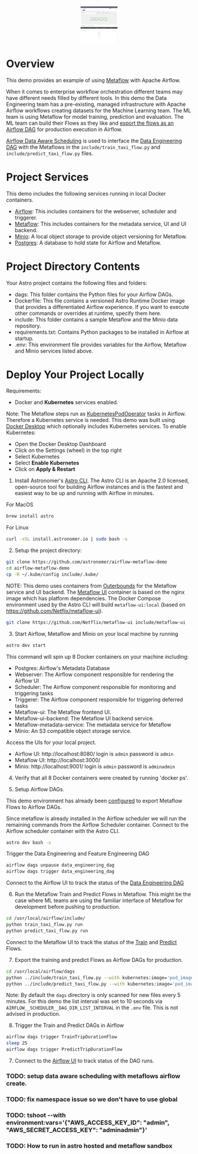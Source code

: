 <img style="display: block; float: left; max-width: 20%; height: auto; margin: auto; float: none!important;" src="include/images/airflow.png"/> <img style="display: block; float: right; max-width: 20%; height: auto; margin: auto; float: none!important;" src="include/images/metaflow.png"/>

  
Overview
========
This demo provides an example of using [Metaflow](https://metaflow.org/) with Apache Airflow.  
  
When it comes to enterprise workflow orchestration different teams may have different needs filled by different tools.  In this demo the Data Engineering team has a pre-existing, managed infrastructure with Apache Airflow workflows creating datasets for the Machine Learning team.  The ML team is using Metaflow for model training, prediction and evaluation.  The ML team can build their Flows as they like and [export the flows as an Airflow DAG](https://docs.metaflow.org/production/scheduling-metaflow-flows/scheduling-with-airflow) for production execution in Airflow.  
  
[Airflow Data Aware Scheduling](https://docs.astronomer.io/learn/airflow-datasets) is used to interface the [Data Engineering DAG](http://localhost:8080/dags/data_engineering_dag/code) with the Metaflows in the `include/train_taxi_flow.py` and `include/predict_taxi_flow.py` files.
  
Project Services
================

This demo includes the following services running in local Docker containers.

- [Airflow](https://airflow.apache.org/):  This includes containers for the webserver, scheduler and triggerer.
- [Metaflow](https://metaflow.org/): This includes containers for the metadata service, UI and UI backend.
- [Minio](https://min.io/):  A local object storage to provide object versioning for Metaflow.  
- [Postgres](https://www.postgresql.org/): A database to hold state for Airflow and Metaflow.
  
Project Directory Contents
================

Your Astro project contains the following files and folders:

- dags: This folder contains the Python files for your Airflow DAGs. 
- Dockerfile: This file contains a versioned Astro Runtime Docker image that provides a differentiated Airflow experience. If you want to execute other commands or overrides at runtime, specify them here.
- include: This folder contains a sample Metaflow and the Minio data repository.
- requirements.txt: Contains Python packages to be installed in Airflow at startup.
- .env: This environment file provides variables for the Airflow, Metaflow and Minio services listed above.

Deploy Your Project Locally
===========================

Requirements:
- Docker and __Kubernetes__ services enabled.

Note: The Metaflow steps run as [KubernetesPodOperator](https://airflow.apache.org/docs/apache-airflow-providers-cncf-kubernetes/stable/operators.html) tasks in Airflow.  Therefore a Kubernetes service is needed.  This demo was built using [Docker Desktop](https://www.docker.com/products/docker-desktop/) which optionally includes Kubernetes services.  To enable Kubernetes:
- Open the Docker Desktop Dashboard
- Click on the Settings (wheel) in the top right
- Select Kubernetes
- Select __Enable Kubernetes__
- Click on __Apply & Restart__ 

1. Install Astronomer's [Astro CLI](https://github.com/astronomer/astro-cli).  The Astro CLI is an Apache 2.0 licensed, open-source tool for building Airflow instances and is the fastest and easiest way to be up and running with Airflow in minutes. 
  
For MacOS  
```bash
brew install astro
```
  
For Linux
```bash
curl -sSL install.astronomer.io | sudo bash -s
```
  
2. Setup the project directory:
```sh
git clone https://github.com/astronomer/airflow-metaflow-demo
cd airflow-metaflow-demo
cp -R ~/.kube/config include/.kube/
```

NOTE: This demo uses containers from [Outerbounds](https://outerbounds.com/) for the Metaflow service and UI backend.  The [Metaflow UI](https://gallery.ecr.aws/outerbounds/metaflow_ui) container is based on the nginx image which has platform dependencies. The Docker Compose environment used by the Astro CLI will build `metaflow-ui:local` (based on https://github.com/Netflix/metaflow-ui).
  
```bash
git clone https://github.com/Netflix/metaflow-ui include/metaflow-ui
```
  
3. Start Airflow, Metaflow and Minio on your local machine by running 
```sh
astro dev start
```
  
This command will spin up 8 Docker containers on your machine including:

- Postgres: Airflow's Metadata Database
- Webserver: The Airflow component responsible for rendering the Airflow UI
- Scheduler: The Airflow component responsible for monitoring and triggering tasks
- Triggerer: The Airflow component responsible for triggering deferred tasks
- Metaflow-ui: The Metaflow frontend UI.
- Metaflow-ui-backend: The Metaflow UI backend service.
- Metaflow-metadata-service: The metadata service for Metaflow
- Minio: An S3 compatible object storage service.
  
Access the UIs for your local project. 
- Airflow UI: http://localhost:8080/ login is `admin` password is `admin`
- Metaflow UI: http://localhost:3000/
- Minio: http://localhost:9001/ login is `admin` password is `adminadmin`
  
4. Verify that all 8 Docker containers were created by running 'docker ps'.
  
5. Setup Airflow DAGs.
  
This demo environment has already been [configured](https://outerbounds.com/engineering/operations/airflow/#configuring-metaflow-for-airflow) to export Metaflow Flows to Airflow DAGs.

Since metaflow is already installed in the Airflow scheduler we will run the remaining commands from the Airflow Scheduler container.  Connect to the Airflow scheduler container with the Astro CLI.

```sh
astro dev bash -s
```

Trigger the Data Engineering and Feature Engineering DAG
```bash
airflow dags unpause data_engineering_dag
airflow dags trigger data_engineering_dag
```
  
Connect to the Airflow UI to track the status of the [Data Engineering DAG](http://localhost:8080/dags/data_engineering_dag/grid)

6. Run the Metaflow Train and Predict Flows in Metaflow.  This might be the case where ML teams are using the familiar interface of Metaflow for development before pushing to production.
```bash
cd /usr/local/airflow/include/
python train_taxi_flow.py run
python predict_taxi_flow.py run
```

Connect to the Metaflow UI to track the status of the [Train](http://localhost:3000/TrainTripDurationFlow/1) and [Predict](http://localhost:3000/PredictTripDurationFlow/2) Flows.

7. Export the training and predict Flows as Airflow DAGs for production.
```bash
cd /usr/local/airflow/dags
python ../include/train_taxi_flow.py --with kubernetes:image='pod_image:local' airflow create train_taxi_dag.py
python ../include/predict_taxi_flow.py --with kubernetes:image='pod_image:local' airflow create predict_taxi_dag.py
```

Note: By default the `dags` directory is only scanned for new files every 5 minutes.  For this demo the list interval was set to 10 seconds via `AIRFLOW__SCHEDULER__DAG_DIR_LIST_INTERVAL` in the `.env` file.  This is not advised in production.
    
8. Trigger the Train and Predict DAGs in Airflow
```bash
airflow dags trigger TrainTripDurationFlow
sleep 25
airflow dags trigger PredictTripDurationFlow
```  
7. Connect to the [Airflow UI](http://localhost:8080/) to track status of the DAG runs.


### TODO: setup data aware scheduling with metaflows airflow create.
### TODO: fix namespace issue so we don't have to use global
### TODO: tshoot --with environment:vars='{\"AWS_ACCESS_KEY_ID\": \"admin\", \"AWS_SECRET_ACCESS_KEY\": \"adminadmin\"}'
### TODO: How to run in astro hosted and metaflow sandbox